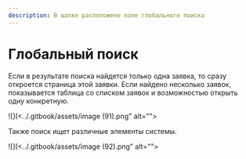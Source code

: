 ```yaml
---
description: В шапке расположено поле глобального поиска
---
```


# Глобальный поиск

Если в результате поиска найдется только одна заявка, то сразу откроется страница этой заявки. Если найдено несколько заявок, показывается таблица со списком заявок и возможностью открыть одну конкретную.

![](<../.gitbook/assets/image (91).png" alt=""><figcaption></figcaption></figure>

Также поиск ищет различные элементы системы.

![](<../.gitbook/assets/image (92).png" alt=""><figcaption></figcaption></figure>
